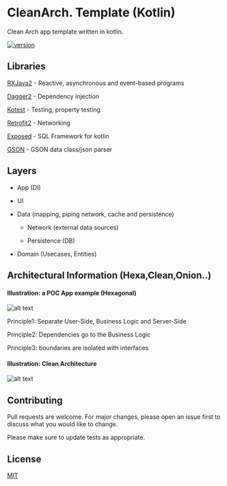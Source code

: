 # CleanArch. Template (Kotlin)

Clean Arch app template written in kotlin. 

[![version](https://img.shields.io/badge/version-template.beta-y.svg)](https://semver.org)
## Libraries

[RXJava2](https://) - Reactive, asynchronous and event-based programs

[Dagger2](https://) - Dependency injection

[Kotest](https://) - Testing, property testing

[Retrofit2](https://) - Networking

[Exposed](https://) - SQL Framework for kotlin

[GSON](https://) - GSON data class/json parser

## Layers

- App (DI)

- UI

- Data (mapping, piping network, cache and persistence)

  - Network (external data sources)

  - Persistence (DB)

- Domain (Usecases, Entities)


## Architectural Information (Hexa,Clean,Onion..)

#### Illustration: a POC App example (Hexagonal)

![alt text](https://blog.octo.com/wp-content/uploads/2020/06/archi_hexa_en_01.png)

Principle1: Separate User-Side, Business Logic and Server-Side

Principle2: Dependencies go to the Business Logic

Principle3: boundaries are isolated with interfaces


#### Illustration: Clean Architecture

![alt text](https://miro.medium.com/max/880/1*S-F40uCJHy7ZL2hUU3VG7w.png)




## Contributing
Pull requests are welcome. For major changes, please open an issue first to discuss what you would like to change.

Please make sure to update tests as appropriate.

## License
[MIT](https://choosealicense.com/licenses/mit/)

